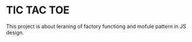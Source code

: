 # TIC TAC TOE
 This project is about leraning of factory functiong and mofule pattern in JS design.
